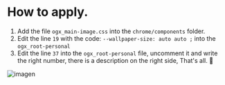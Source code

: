 # How to apply.
<ol>
  <li>Add the file <code>ogx_main-image.css</code> into the <code>chrome/components</code> folder.</li>
  <li>Edit the line <code>19</code> with the code: <code>--wallpaper-size: auto auto ;</code> into the <code>ogx_root-personal</code></li>
  <li> Edit the line <code>37</code> into the <code>ogx_root-personal</code> file, uncomment it and write the right number, 
  there is a description on the right side, That's all. 💙</li>
</ol>

![imagen](https://user-images.githubusercontent.com/22057609/172068954-cc6b56a5-3f60-4152-a978-66cb4d61d5f2.png)
